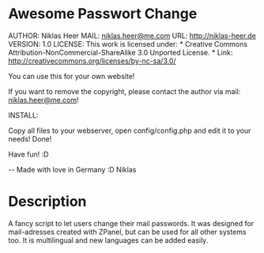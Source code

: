 Awesome Passwort Change
=======================

AUTHOR: Niklas Heer
MAIL: niklas.heer@me.com
URL: http://niklas-heer.de
VERSION: 1.0
LICENSE: This work is licensed under:
 		* Creative Commons Attribution-NonCommercial-ShareAlike 3.0 Unported License.
 		* Link: http://creativecommons.org/licenses/by-nc-sa/3.0/
		
You can use this for your own website!

If you want to remove the copyright, please contact the author via mail: niklas.heer@me.com!

INSTALL:

Copy all files to your webserver, open config/config.php and edit it to your needs!
Done!

Have fun! :D

-- Made with love in Germany :D
Niklas

Description
=======================

A fancy script to let users change their mail passwords. It was designed for mail-adresses created with ZPanel, but can be used for all other systems too. It is multilingual and new languages can be added easily.